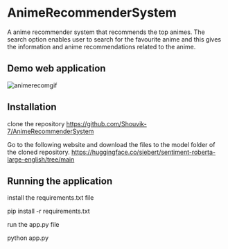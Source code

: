 # AnimeRecommenderSystem
A anime recommender system that recommends the top animes. The search option enables user to search for the favourite anime and this gives the information and anime recommendations related to the anime. 


## Demo web application

![animerecomgif](https://user-images.githubusercontent.com/64649488/208632135-e5d5293b-d104-4b7b-a0e7-098f90ab311c.gif)

## Installation 
clone the repository
https://github.com/Shouvik-7/AnimeRecommenderSystem

Go to the following website and download the files to the model folder of the cloned repository.
https://huggingface.co/siebert/sentiment-roberta-large-english/tree/main

## Running the application

install the requirements.txt file

pip install -r requirements.txt

run the app.py file

python app.py
